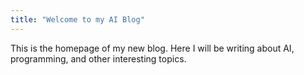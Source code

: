 ```yaml
---
title: "Welcome to my AI Blog"
---
```




This is the homepage of my new blog. Here I will be writing about AI, programming, and other interesting topics.

 